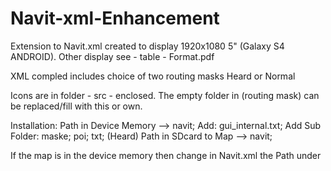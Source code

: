 # Navit-xml-Enhancement
Extension to Navit.xml
created to display 1920x1080 5" (Galaxy S4 ANDROID). Other display see - table - Format.pdf 

XML compled includes choice of two routing masks Heard or Normal

Icons are in folder - src - enclosed. The empty folder in (routing mask) can be replaced/fill with this or own.

Installation:
Path in Device Memory --> navit; Add: gui_internal.txt; Add Sub Folder: maske; poi; txt; (Heard) 
Path in SDcard to Map --> navit; 

If the map is in the device memory then change in Navit.xml the Path under
<mapset>
	<map type="binfile" active="yes" data="/sdcard/navit/Your_Map_Name.bin" />

